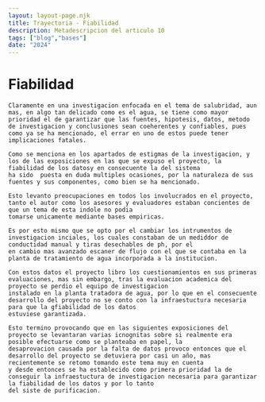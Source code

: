 ```yaml
---
layout: layout-page.njk
title: Trayectoria - Fiabilidad 
description: Metadescripcion del articulo 10
tags: ["blog","bases"]
date: "2024"
---
```


# Fiabilidad
    Claramente en una investigacion enfocada en el tema de salubridad, aun mas, en algo tan delicado como es el agua, se tiene como mayor prioridad el de garantizar que las fuentes, hipotesis, datos, metodo de investigacion y conclusiones sean coeherentes y confiables, pues como ya se ha mencionado, el errar en uno de estos puede tener implicaciones fatales.

    Como se menciona en los apartados de estigmas de la investigacion, y los de las exposiciones en las que se expuso el proyecto, la fiabilidad de los datosy en consecuente la del sistema
    ha sido  puesta en duda multiples ocasiones, por la naturaleza de sus fuentes y sus componentes, como bien se ha mencionado. 

    Esto levanto preocupaciones en todos los involucrados en el proyecto, tanto el autor como los asesores y evaluadores estaban concientes de que un tema de esta indole no podia 
    tomarse unicamente mediante bases empiricas.

    Es por esto mismo que se opto por el cambiar los intrumentos de investigacion inciales, los cuales constaban de un mediddor de conductidad manual y tiras desechables de ph, por el
    en cambio mas avanzado escaner de flujo con el que se contaba en la planta de tratamiento de agua incorporada a la institucion.

    Con estos datos el proyecto libro los cuestionamientos en sus primeras evaluaciones, mas sin embargo, tras la evaluacion academica del proyecto se perdio el equipo de investigacion 
    instalado en la planta tratadora de agua, por lo que en el consecuente desarrollo del proyecto no se conto con la infraestuctura necesaria para que la gfiabilidad de los datos 
    estuviese garantizada.

    Esto termino provocando que en las siguientes exposiciones del proyecto se levantaran varias icnognitas sobre si realmente era posible efectuarse como se planteaba en papel, la
    desaprovacion causada por la falta de datos provoco entonces que el desarrollo del proyecto se detuviera por casi un año, mas recientemente se retomo tomando este tema muy en cuenta
    y desde entonces se ha establecido como primera prioridad la de conseguir la infraestuctura de investigacion necesaria para garantizar la fiabilidad de los datos y por lo tanto
    del siste de purificacion. 
